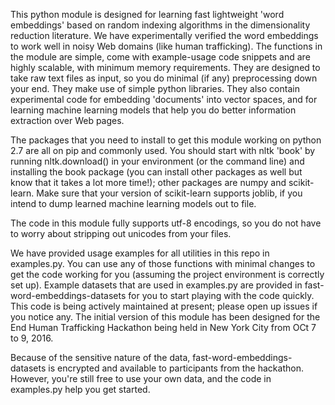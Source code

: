This python module is designed for learning fast lightweight 'word embeddings' based on random indexing algorithms in the dimensionality reduction literature. We have experimentally verified the word embeddings to work well in noisy Web domains (like human trafficking). The functions in the module are simple, come with example-usage code snippets and are highly scalable, with minimum memory requirements. They are designed to take raw text files as input, so you do minimal (if any) preprocessing down your end. They make use of simple python libraries. They also contain experimental code for embedding 'documents' into vector spaces, and for learning machine learning models that help you do better information extraction over Web pages.

The packages that you need to install to get this module  working on python 2.7 are all on pip and commonly used. You should start with nltk 'book' by running nltk.download() in your environment (or the command line) and installing the book package (you can install other packages as well but know that it takes a lot more time!); other packages are numpy and scikit-learn. Make sure that your version of scikit-learn supports joblib, if you intend to dump learned machine learning models out to file.  

The code in this module fully supports utf-8 encodings, so you do not have to worry about stripping out unicodes from your files.

We have provided usage examples for all utilities in this repo in examples.py. You can use any of those functions with minimal changes to get the code working for you (assuming the project environment is correctly set up). Example datasets that are used in examples.py are provided in fast-word-embeddings-datasets for you to start playing with the code quickly. This code is being actively maintained at present; please open up issues if you notice any. The initial version of this module has been designed for the End Human Trafficking Hackathon being held in New York City from OCt 7 to 9, 2016.

Because of the sensitive nature of the data, fast-word-embeddings-datasets is encrypted and available to participants from the hackathon. However, you're still free to use your own data, and the code in examples.py help you get started.
